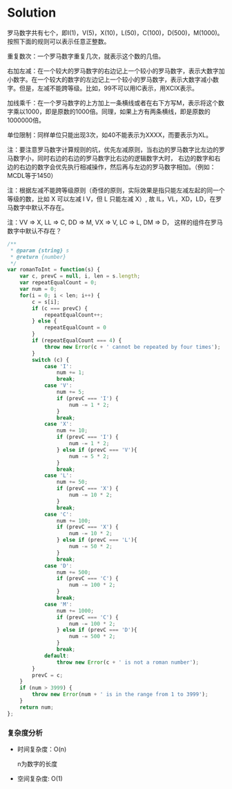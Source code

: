 # Solution

罗马数字共有七个，即I(1)，V(5)，X(10)，L(50)，C(100)，D(500)，M(1000)。按照下面的规则可以表示任意正整数。

重复数次：一个罗马数字重复几次，就表示这个数的几倍。 

右加左减：在一个较大的罗马数字的右边记上一个较小的罗马数字，表示大数字加小数字。在一个较大的数字的左边记上一个较小的罗马数字，表示大数字减小数字。但是，左减不能跨等级。比如，99不可以用IC表示，用XCIX表示。 

加线乘千：在一个罗马数字的上方加上一条横线或者在右下方写M，表示将这个数字乘以1000，即是原数的1000倍。同理，如果上方有两条横线，即是原数的1000000倍。 

单位限制：同样单位只能出现3次，如40不能表示为XXXX，而要表示为XL。

注：要注意罗马数字计算规则的坑，优先左减原则，当右边的罗马数字比左边的罗马数字小，同时右边的右边的罗马数字比右边的逻辑数字大时，
   右边的数字和右边的右边的数字会优先执行相减操作，然后再与左边的罗马数字相加。（例如：MCDL等于1450）

注：根据左减不能跨等级原则（奇怪的原则，实际效果是指只能左减左起的同一个等级的数，比如 X 可以左减 I V，但 L 只能左减 X）,
    故 IL，VL，XD，LD，在罗马数字中默认不存在。
    
注：VV => X, LL => C, DD => M, 
   VX => V, LC => L, DM => D，
   这样的组件在罗马数字中默认不存在？

```js
/**
 * @param {string} s
 * @return {number}
 */
var romanToInt = function(s) {
    var c, prevC = null, i, len = s.length;
    var repeatEqualCount = 0;
    var num = 0;
    for(i = 0; i < len; i++) {
        c = s[i];
        if (c === prevC) {
            repeatEqualCount++;
        } else {
            repeatEqualCount = 0
        }
        if (repeatEqualCount === 4) {
            throw new Error(c + ' cannot be repeated by four times');
        }
        switch (c) {
            case 'I':
                num += 1;
                break;
            case 'V':
                num += 5;
                if (prevC === 'I') {
                    num -= 1 * 2;
                }
                break;
            case 'X':
                num += 10;
                if (prevC === 'I') {
                    num -= 1 * 2;
                } else if (prevC === 'V'){
                    num -= 5 * 2;
                }
                break;
            case 'L':
                num += 50;
                if (prevC === 'X') {
                    num -= 10 * 2;
                }
                break;
            case 'C':
                num += 100;
                if (prevC === 'X') {
                    num -= 10 * 2;
                } else if (prevC === 'L'){
                    num -= 50 * 2;
                }
                break;
            case 'D':   
                num += 500;
                if (prevC === 'C') {
                    num -= 100 * 2;
                }
                break;
            case 'M':    
                num += 1000;
                if (prevC === 'C') {
                    num -= 100 * 2;
                } else if (prevC === 'D'){
                    num -= 500 * 2;
                }
                break;
            default:
                throw new Error(c + ' is not a roman number');
        }
        prevC = c;
    }
    if (num > 3999) {
        throw new Error(num + ' is in the range from 1 to 3999');
    }
    return num;
};
```
### 复杂度分析

* 时间复杂度：O(n)

  n为数字的长度
  
* 空间复杂度: O(1)

